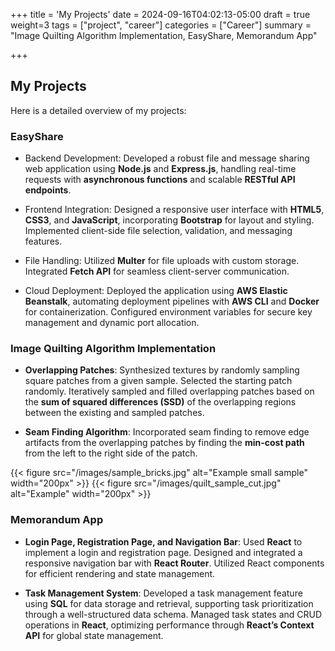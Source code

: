 +++
title = 'My Projects'
date = 2024-09-16T04:02:13-05:00
draft = true
weight=3
tags = ["project", "career"]
categories = ["Career"]
summary = "Image Quilting Algorithm Implementation, EasyShare, Memorandum App"


+++
## **My Projects**
Here is a detailed overview of my projects:

### **EasyShare**
- Backend Development: Developed a robust file and message sharing web application using **Node.js** and **Express.js**, handling real-time requests with **asynchronous functions** and scalable **RESTful API endpoints**.

- Frontend Integration: Designed a responsive user interface with **HTML5**, **CSS3**, and **JavaScript**, incorporating **Bootstrap** for layout and styling. Implemented client-side file selection, validation, and messaging features.

- File Handling: Utilized **Multer** for file uploads with custom storage. Integrated **Fetch API** for seamless client-server communication.

- Cloud Deployment: Deployed the application using **AWS Elastic Beanstalk**, automating deployment pipelines with **AWS CLI** and **Docker** for containerization. Configured environment variables for secure key management and dynamic port allocation.


### **Image Quilting Algorithm Implementation**

- **Overlapping Patches**: Synthesized textures by randomly sampling square patches from a given sample. Selected the starting patch randomly. Iteratively sampled and filled overlapping patches based on the **sum of squared differences (SSD)** of the overlapping regions between the existing and sampled patches.

- **Seam Finding Algorithm**: Incorporated seam finding to remove edge artifacts from the overlapping patches by finding the **min-cost path** from the left to the right side of the patch.

{{< figure src="/images/sample_bricks.jpg" alt="Example small sample" width="200px" >}}
{{< figure src="/images/quilt_sample_cut.jpg" alt="Example" width="200px" >}}





### **Memorandum App**

- **Login Page, Registration Page, and Navigation Bar**: Used **React** to implement a login and registration page. Designed and integrated a responsive navigation bar with **React Router**. Utilized React components for efficient rendering and state management.

- **Task Management System**: Developed a task management feature using **SQL** for data storage and retrieval, supporting task prioritization through a well-structured data schema. Managed task states and CRUD operations in **React**, optimizing performance through **React’s Context API** for global state management.



